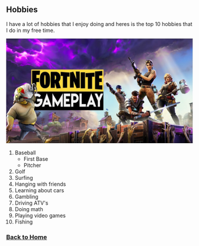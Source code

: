 ## Hobbies
I have a lot of hobbies that I enjoy doing and heres is the top 10 hobbies that I do in my free time. 

![alt text][logo]

[logo]: fortnight.jpg "FortNite"

1. Baseball
   - First Base
   - Pitcher
2. Golf
3. Surfing
4. Hanging with friends
5. Learning about cars
6. Gambling
7. Driving ATV's
8. Doing math
9. Playing video games
10. Fishing

### [Back to Home](README.md)
